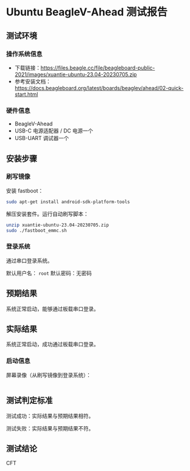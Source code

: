 # Ubuntu BeagleV-Ahead 测试报告

## 测试环境

### 操作系统信息

- 下载链接：https://files.beagle.cc/file/beagleboard-public-2021/images/xuantie-ubuntu-23.04-20230705.zip
- 参考安装文档：https://docs.beagleboard.org/latest/boards/beaglev/ahead/02-quick-start.html

### 硬件信息

- BeagleV-Ahead
- USB-C 电源适配器 / DC 电源一个
- USB-UART 调试器一个

## 安装步骤

### 刷写镜像

安装 fastboot：
```bash
sudo apt-get install android-sdk-platform-tools
```

解压安装套件。运行自动刷写脚本：

```bash
unzip xuantie-ubuntu-23.04-20230705.zip
sudo ./fastboot_emmc.sh
```

### 登录系统

通过串口登录系统。

默认用户名： `root`
默认密码：无密码

## 预期结果

系统正常启动，能够通过板载串口登录。

## 实际结果

系统正常启动，成功通过板载串口登录。

### 启动信息

屏幕录像（从刷写镜像到登录系统）：


```log

```


## 测试判定标准

测试成功：实际结果与预期结果相符。

测试失败：实际结果与预期结果不符。

## 测试结论

CFT
